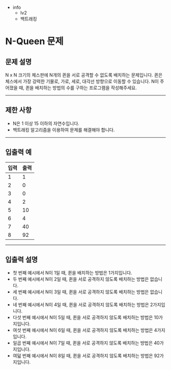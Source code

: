 - info
    - lv2
    - 백트래킹

# N-Queen 문제
## 문제 설명
N x N 크기의 체스판에 N개의 퀸을 서로 공격할 수 없도록 배치하는 문제입니다. 
퀸은 체스에서 가장 강력한 기물로, 가로, 세로, 대각선 방향으로 이동할 수 있습니다.
N이 주어졌을 때, 퀸을 배치하는 방법의 수를 구하는 프로그램을 작성해주세요.

---

## 제한 사항

- N은 1 이상 15 이하의 자연수입니다.
- 백트래킹 알고리즘을 이용하여 문제를 해결해야 합니다.

---

## 입출력 예

| 입력 | 출력 |
| ---- | ---- |
| 1    | 1    |
| 2    | 0    |
| 3    | 0    |
| 4    | 2    |
| 5    | 10   |
| 6    | 4    |
| 7    | 40   |
| 8    | 92   |

---

## 입출력 설명
- 첫 번째 예시에서 N이 1일 때, 퀸을 배치하는 방법은 1가지입니다.
- 두 번째 예시에서 N이 2일 때, 퀸을 서로 공격하지 않도록 배치하는 방법은 없습니다.
- 세 번째 예시에서 N이 3일 때, 퀸을 서로 공격하지 않도록 배치하는 방법은 없습니다.
- 네 번째 예시에서 N이 4일 때, 퀸을 서로 공격하지 않도록 배치하는 방법은 2가지입니다.
- 다섯 번째 예시에서 N이 5일 때, 퀸을 서로 공격하지 않도록 배치하는 방법은 10가지입니다.
- 여섯 번째 예시에서 N이 6일 때, 퀸을 서로 공격하지 않도록 배치하는 방법은 4가지입니다.
- 일곱 번째 예시에서 N이 7일 때, 퀸을 서로 공격하지 않도록 배치하는 방법은 40가지입니다.
- 여덟 번째 예시에서 N이 8일 때, 퀸을 서로 공격하지 않도록 배치하는 방법은 92가지입니다.